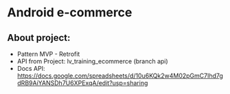 # Android e-commerce
## About project:
- Pattern MVP - Retrofit
- API from Project: lv_training_ecommerce (branch api)
- Docs API: https://docs.google.com/spreadsheets/d/10u6KQk2w4M02pGmC7Ihd7gdRB9AiYANSDh7U6XPExqA/edit?usp=sharing
